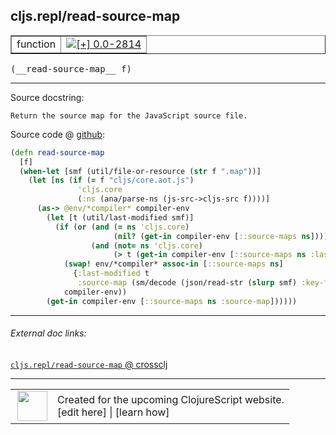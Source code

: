 ## cljs.repl/read-source-map



 <table border="1">
<tr>
<td>function</td>
<td><a href="https://github.com/cljsinfo/cljs-api-docs/tree/0.0-2814"><img valign="middle" alt="[+] 0.0-2814" title="Added in 0.0-2814" src="https://img.shields.io/badge/+-0.0--2814-lightgrey.svg"></a> </td>
</tr>
</table>


 <samp>
(__read-source-map__ f)<br>
</samp>

---





Source docstring:

```
Return the source map for the JavaScript source file.
```


Source code @ [github](https://github.com/clojure/clojurescript/blob/r3190/src/clj/cljs/repl.clj#L217-L234):

```clj
(defn read-source-map
  [f]
  (when-let [smf (util/file-or-resource (str f ".map"))]
    (let [ns (if (= f "cljs/core.aot.js")
               'cljs.core
               (:ns (ana/parse-ns (js-src->cljs-src f))))]
      (as-> @env/*compiler* compiler-env
        (let [t (util/last-modified smf)]
          (if (or (and (= ns 'cljs.core)
                       (nil? (get-in compiler-env [::source-maps ns])))
                  (and (not= ns 'cljs.core)
                       (> t (get-in compiler-env [::source-maps ns :last-modified] 0))))
            (swap! env/*compiler* assoc-in [::source-maps ns]
              {:last-modified t
               :source-map (sm/decode (json/read-str (slurp smf) :key-fn keyword))})
            compiler-env))
        (get-in compiler-env [::source-maps ns :source-map])))))
```

<!--
Repo - tag - source tree - lines:

 <pre>
clojurescript @ r3190
└── src
    └── clj
        └── cljs
            └── <ins>[repl.clj:217-234](https://github.com/clojure/clojurescript/blob/r3190/src/clj/cljs/repl.clj#L217-L234)</ins>
</pre>

-->

---



###### External doc links:

[`cljs.repl/read-source-map` @ crossclj](http://crossclj.info/fun/cljs.repl/read-source-map.html)<br>

---

 <table>
<tr><td>
<img valign="middle" align="right" width="48px" src="http://i.imgur.com/Hi20huC.png">
</td><td>
Created for the upcoming ClojureScript website.<br>
[edit here] | [learn how]
</td></tr></table>

[edit here]:https://github.com/cljsinfo/cljs-api-docs/blob/master/cljsdoc/cljs.repl/read-source-map.cljsdoc
[learn how]:https://github.com/cljsinfo/cljs-api-docs/wiki/cljsdoc-files

<!--

This information was too distracting to show to readers, but I'll leave it
commented here since it is helpful to:

- pretty-print the data used to generate this document
- and show how to retrieve that data



The API data for this symbol:

```clj
{:ns "cljs.repl",
 :name "read-source-map",
 :signature ["[f]"],
 :history [["+" "0.0-2814"]],
 :type "function",
 :full-name-encode "cljs.repl/read-source-map",
 :source {:code "(defn read-source-map\n  [f]\n  (when-let [smf (util/file-or-resource (str f \".map\"))]\n    (let [ns (if (= f \"cljs/core.aot.js\")\n               'cljs.core\n               (:ns (ana/parse-ns (js-src->cljs-src f))))]\n      (as-> @env/*compiler* compiler-env\n        (let [t (util/last-modified smf)]\n          (if (or (and (= ns 'cljs.core)\n                       (nil? (get-in compiler-env [::source-maps ns])))\n                  (and (not= ns 'cljs.core)\n                       (> t (get-in compiler-env [::source-maps ns :last-modified] 0))))\n            (swap! env/*compiler* assoc-in [::source-maps ns]\n              {:last-modified t\n               :source-map (sm/decode (json/read-str (slurp smf) :key-fn keyword))})\n            compiler-env))\n        (get-in compiler-env [::source-maps ns :source-map])))))",
          :title "Source code",
          :repo "clojurescript",
          :tag "r3190",
          :filename "src/clj/cljs/repl.clj",
          :lines [217 234]},
 :full-name "cljs.repl/read-source-map",
 :docstring "Return the source map for the JavaScript source file."}

```

Retrieve the API data for this symbol:

```clj
;; from Clojure REPL
(require '[clojure.edn :as edn])
(-> (slurp "https://raw.githubusercontent.com/cljsinfo/cljs-api-docs/catalog/cljs-api.edn")
    (edn/read-string)
    (get-in [:symbols "cljs.repl/read-source-map"]))
```

-->

